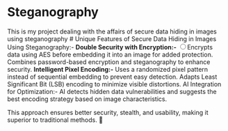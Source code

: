 # Steganography
<body>This is my project dealing with the affairs of secure data hiding in images using steganography</body>
# Unique Features of Secure Data Hiding in Images Using Steganography:-
<b>Double Security with Encryption:-</b>
<input type="radio">Encrypts data using AES before embedding it into an image for added protection.
Combines password-based encryption and steganography to enhance security.
<b>Intelligent Pixel Encoding:-</b>
Uses a randomized pixel pattern instead of sequential embedding to prevent easy detection.
Adapts Least Significant Bit (LSB) encoding to minimize visible distortions.
AI Integration for Optimization:-
AI detects hidden data vulnerabilities and suggests the best encoding strategy based on image characteristics.

This approach ensures better security, stealth, and usability, making it superior to traditional methods. 🚀



